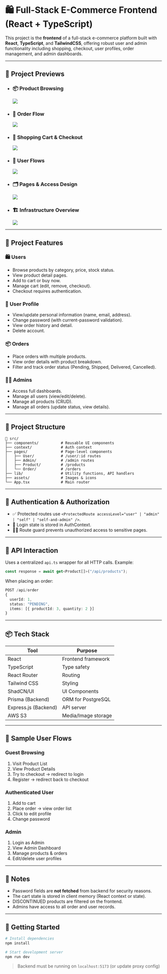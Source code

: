 # 🛍️ Full-Stack E-Commerce Frontend (React + TypeScript)

This project is the **frontend** of a full-stack e-commerce platform built with **React**, **TypeScript**, and **TailwindCSS**, offering robust user and admin functionality including shopping, checkout, user profiles, order management, and admin dashboards.

---

## 📸 Project Previews

- ### 📦 Product Browsing
  ![](./Product.png)

- ### 📑 Order Flow
  ![](./Order.png)

- ### 🛒 Shopping Cart & Checkout
  ![](./Frontend%20Shopping%20Cart.png)

- ### 👤 User Flows
  ![](./Frontend%20User.png)

- ### 🗂️ Pages & Access Design
  ![](./frontend.drawio.png)

- ### 🏗️ Infrastructure Overview
  ![](./Infrastracture.png)

---

## 🧠 Project Features

### 🛍️ Users
- Browse products by category, price, stock status.
- View product detail pages.
- Add to cart or buy now.
- Manage cart (edit, remove, checkout).
- Checkout requires authentication.

### 👤 User Profile
- View/update personal information (name, email, address).
- Change password (with current-password validation).
- View order history and detail.
- Delete account.

### 📦 Orders
- Place orders with multiple products.
- View order details with product breakdown.
- Filter and track order status (Pending, Shipped, Delivered, Cancelled).

### 👨‍💼 Admins
- Access full dashboards.
- Manage all users (view/edit/delete).
- Manage all products (CRUD).
- Manage all orders (update status, view details).

---

## 🧩 Project Structure

```
📁 src/
├── components/          # Reusable UI components
├── context/             # Auth context
├── pages/               # Page-level components
│   ├── User/            # /user/:id routes
│   ├── Admin/           # /admin routes
│   ├── Product/         # /products
│   └── Order/           # /orders
├── lib/                 # Utility functions, API handlers
├── assets/              # Images & icons
└── App.tsx              # Main router
```

---

## 🔐 Authentication & Authorization

- ✅ Protected routes use `<ProtectedRoute accessLevel="user" | "admin" | "self" | "self-and-admin" />`.
- 🔐 Login state is stored in AuthContext.
- 👮‍♂️ Route guard prevents unauthorized access to sensitive pages.

---

## 🔁 API Interaction

Uses a centralized `api.ts` wrapper for all HTTP calls. Example:

```ts
const response = await get<Product[]>("/api/products");
```

When placing an order:

```ts
POST /api/order
{
  userId: 1,
  status: "PENDING",
  items: [{ productId: 3, quantity: 2 }]
}
```

---

## 📦 Tech Stack

| Tool               | Purpose                            |
|--------------------|------------------------------------|
| React              | Frontend framework                 |
| TypeScript         | Type safety                        |
| React Router       | Routing                            |
| Tailwind CSS       | Styling                            |
| ShadCN/UI          | UI Components                      |
| Prisma (Backend)   | ORM for PostgreSQL                 |
| Express.js (Backend)| API server                        |
| AWS S3             | Media/Image storage                |

---

## 🧪 Sample User Flows

### Guest Browsing
1. Visit Product List
2. View Product Details
3. Try to checkout → redirect to login
4. Register → redirect back to checkout

### Authenticated User
1. Add to cart
2. Place order → view order list
3. Click to edit profile
4. Change password

### Admin
1. Login as Admin
2. View Admin Dashboard
3. Manage products & orders
4. Edit/delete user profiles

---

## 📌 Notes

- Password fields are **not fetched** from backend for security reasons.
- The cart state is stored in client memory (React context or state).
- DISCONTINUED products are filtered on the frontend.
- Admins have access to all order and user records.

---

## 🚀 Getting Started

```bash
# Install dependencies
npm install

# Start development server
npm run dev
```

> Backend must be running on `localhost:5173` (or update proxy config)
